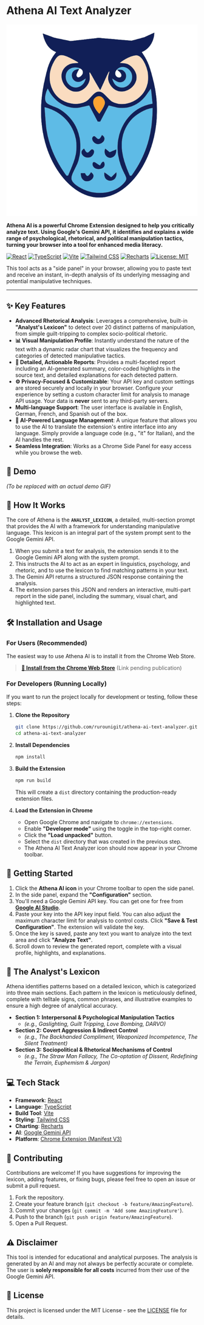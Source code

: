 # Athena AI Text Analyzer

![Athena AI Logo](public/images/icons/icon.svg)

**Athena AI is a powerful Chrome Extension designed to help you critically analyze text. Using Google's Gemini API, it identifies and explains a wide range of psychological, rhetorical, and political manipulation tactics, turning your browser into a tool for enhanced media literacy.**

[![React](https://img.shields.io/badge/React-19-blue?logo=react)](https://react.dev/)
[![TypeScript](https://img.shields.io/badge/TypeScript-5.4-blue?logo=typescript)](https://www.typescriptlang.org/)
[![Vite](https://img.shields.io/badge/Vite-5.2-purple?logo=vite)](https://vitejs.dev/)
[![Tailwind CSS](https://img.shields.io/badge/Tailwind_CSS-3.4-blue?logo=tailwindcss)](https://tailwindcss.com/)
[![Recharts](https://img.shields.io/badge/Recharts-3.0-purple)](https://recharts.org/)
[![License: MIT](https://img.shields.io/badge/License-MIT-yellow.svg)](https://opensource.org/licenses/MIT)

This tool acts as a "side panel" in your browser, allowing you to paste text and receive an instant, in-depth analysis of its underlying messaging and potential manipulative techniques.

---

## ✨ Key Features

*   **Advanced Rhetorical Analysis**: Leverages a comprehensive, built-in **"Analyst's Lexicon"** to detect over 20 distinct patterns of manipulation, from simple guilt-tripping to complex socio-political rhetoric.
*   **📊 Visual Manipulation Profile**: Instantly understand the nature of the text with a dynamic radar chart that visualizes the frequency and categories of detected manipulative tactics.
*   **📝 Detailed, Actionable Reports**: Provides a multi-faceted report including an AI-generated summary, color-coded highlights in the source text, and detailed explanations for each detected pattern.
*   **⚙️ Privacy-Focused & Customizable**: Your API key and custom settings are stored securely and locally in your browser. Configure your experience by setting a custom character limit for analysis to manage API usage. Your data is **never** sent to any third-party servers.
*   **Multi-language Support**: The user interface is available in English, German, French, and Spanish out of the box.
*   **🤖 AI-Powered Language Management**: A unique feature that allows you to use the AI to translate the extension's entire interface into any language. Simply provide a language code (e.g., "it" for Italian), and the AI handles the rest.
*   **Seamless Integration**: Works as a Chrome Side Panel for easy access while you browse the web.

## 📸 Demo

*(To be replaced with an actual demo GIF)*

## 🔬 How It Works

The core of Athena is the **`ANALYST_LEXICON`**, a detailed, multi-section prompt that provides the AI with a framework for understanding manipulative language. This lexicon is an integral part of the system prompt sent to the Google Gemini API.

1.  When you submit a text for analysis, the extension sends it to the Google Gemini API along with the system prompt.
2.  This instructs the AI to act as an expert in linguistics, psychology, and rhetoric, and to use the lexicon to find matching patterns in your text.
3.  The Gemini API returns a structured JSON response containing the analysis.
4.  The extension parses this JSON and renders an interactive, multi-part report in the side panel, including the summary, visual chart, and highlighted text.

## 🛠️ Installation and Usage

### For Users (Recommended)

The easiest way to use Athena AI is to install it from the Chrome Web Store.

> **[🔗 Install from the Chrome Web Store](https://chrome.google.com/webstore/detail/your-extension-id)** (Link pending publication)

### For Developers (Running Locally)

If you want to run the project locally for development or testing, follow these steps:

1.  **Clone the Repository**
    ```bash
    git clone https://github.com/rurounigit/athena-ai-text-analyzer.git
    cd athena-ai-text-analyzer
    ```

2.  **Install Dependencies**
    ```bash
    npm install
    ```

3.  **Build the Extension**
    ```bash
    npm run build
    ```
    This will create a `dist` directory containing the production-ready extension files.

4.  **Load the Extension in Chrome**
    *   Open Google Chrome and navigate to `chrome://extensions`.
    *   Enable **"Developer mode"** using the toggle in the top-right corner.
    *   Click the **"Load unpacked"** button.
    *   Select the `dist` directory that was created in the previous step.
    *   The Athena AI Text Analyzer icon should now appear in your Chrome toolbar.

## 🚀 Getting Started

1.  Click the **Athena AI icon** in your Chrome toolbar to open the side panel.
2.  In the side panel, expand the **"Configuration"** section.
3.  You'll need a Google Gemini API key. You can get one for free from **[Google AI Studio](https://aistudio.google.com/app/apikey)**.
4.  Paste your key into the API key input field. You can also adjust the maximum character limit for analysis to control costs. Click **"Save & Test Configuration"**. The extension will validate the key.
5.  Once the key is saved, paste any text you want to analyze into the text area and click **"Analyze Text"**.
6.  Scroll down to review the generated report, complete with a visual profile, highlights, and explanations.

## 📖 The Analyst's Lexicon

Athena identifies patterns based on a detailed lexicon, which is categorized into three main sections. Each pattern in the lexicon is meticulously defined, complete with telltale signs, common phrases, and illustrative examples to ensure a high degree of analytical accuracy.

*   **Section 1: Interpersonal & Psychological Manipulation Tactics**
    *   *(e.g., Gaslighting, Guilt Tripping, Love Bombing, DARVO)*
*   **Section 2: Covert Aggression & Indirect Control**
    *   *(e.g., The Backhanded Compliment, Weaponized Incompetence, The Silent Treatment)*
*   **Section 3: Sociopolitical & Rhetorical Mechanisms of Control**
    *   *(e.g., The Straw Man Fallacy, The Co-optation of Dissent, Redefining the Terrain, Euphemism & Jargon)*

## 💻 Tech Stack

*   **Framework**: [React](https://react.dev/)
*   **Language**: [TypeScript](https://www.typescriptlang.org/)
*   **Build Tool**: [Vite](https://vitejs.dev/)
*   **Styling**: [Tailwind CSS](https://tailwindcss.com/)
*   **Charting**: [Recharts](https://recharts.org/)
*   **AI**: [Google Gemini API](https://ai.google.dev/)
*   **Platform**: [Chrome Extension (Manifest V3)](https://developer.chrome.com/docs/extensions)

## 🤝 Contributing

Contributions are welcome! If you have suggestions for improving the lexicon, adding features, or fixing bugs, please feel free to open an issue or submit a pull request.

1.  Fork the repository.
2.  Create your feature branch (`git checkout -b feature/AmazingFeature`).
3.  Commit your changes (`git commit -m 'Add some AmazingFeature'`).
4.  Push to the branch (`git push origin feature/AmazingFeature`).
5.  Open a Pull Request.

## ⚠️ Disclaimer

This tool is intended for educational and analytical purposes. The analysis is generated by an AI and may not always be perfectly accurate or complete. The user is **solely responsible for all costs** incurred from their use of the Google Gemini API.

## 📄 License

This project is licensed under the MIT License - see the [LICENSE](LICENSE) file for details.